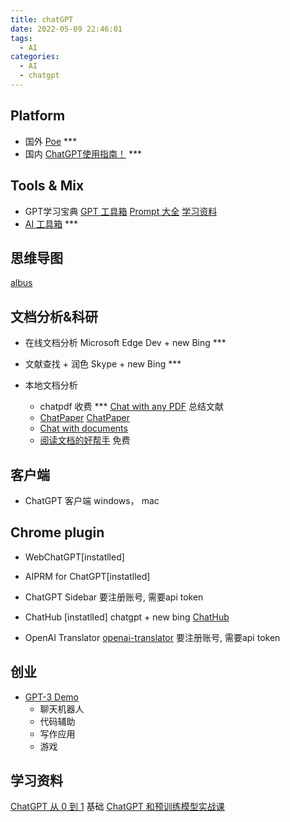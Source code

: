 ```yaml
---
title: chatGPT
date: 2022-05-09 22:46:01
tags:
  - AI
categories:
  - AI
  - chatgpt
---
```


<p></p>
<!-- more -->

## Platform
+ 国外
  [Poe](https://poe.com/ChatGPT) ***
+ 国内
  [ChatGPT使用指南！](https://www.feijix.com/n/y0BnXI) *** 

## Tools & Mix
+ GPT学习宝典
  [GPT  工具箱](https://gpt.candobear.com/toolbox)
  [Prompt 大全](https://gpt.candobear.com/prompt)
  [学习资料](https://gpt.candobear.com/courses)
+ [AI 工具箱](https://www.ailookme.com)  *** 

## 思维导图
[albus](https://albus.org/)

## 文档分析&科研

+ 在线文档分析 
  Microsoft Edge Dev + new Bing  ***

+ 文献查找 + 润色
  Skype + new Bing  ***

+ 本地文档分析
  - chatpdf  收费  ***
    [Chat with any PDF](https://www.chatpdf.com/) 总结文献
  - [ChatPaper](https://chatpaper.org/)
    [ChatPaper](https://github.com/kaixindelele/ChatPaper)
  - [Chat with documents](https://chatdoc.com/)
  - [阅读文档的好帮手](https://chat2doc.cn/)  免费

##  客户端
+ ChatGPT 客户端
 windows， mac

## Chrome plugin
+ WebChatGPT[instatlled]

+ AIPRM for ChatGPT[instatlled]

+ ChatGPT Sidebar
  要注册账号, 需要api token
  
+ ChatHub  [instatlled]
 chatgpt + new bing
  [ChatHub ](https://github.com/chathub-dev/chathub)

+ OpenAI Translator
  [openai-translator](https://github.com/yetone/openai-translator)
  要注册账号, 需要api token

## 创业

+ [GPT-3 Demo](https://gpt3demo.com/map)
  - 聊天机器人
  - 代码辅助
  - 写作应用
  - 游戏
                

## 学习资料
[ChatGPT 从 0 到 1](https://time.geekbang.org/opencourse/videointro/100541101)  基础
[ChatGPT 和预训练模型实战课](https://time.geekbang.org/opencourse/videointro/100541201) 
                                